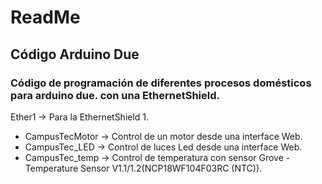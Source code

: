# ReadMe
## Código Arduino Due
### Código de programación de diferentes procesos domésticos para arduino due. con una EthernetShield.
Ether1 -> Para la EthernetShield 1.
* CampusTecMotor -> Control de un motor desde una interface Web.
* CampusTec_LED  -> Control de luces Led desde una interface Web.
* CampusTec_temp -> Control de temperatura con sensor Grove - Temperature Sensor V1.1/1.2(NCP18WF104F03RC (NTC)).
